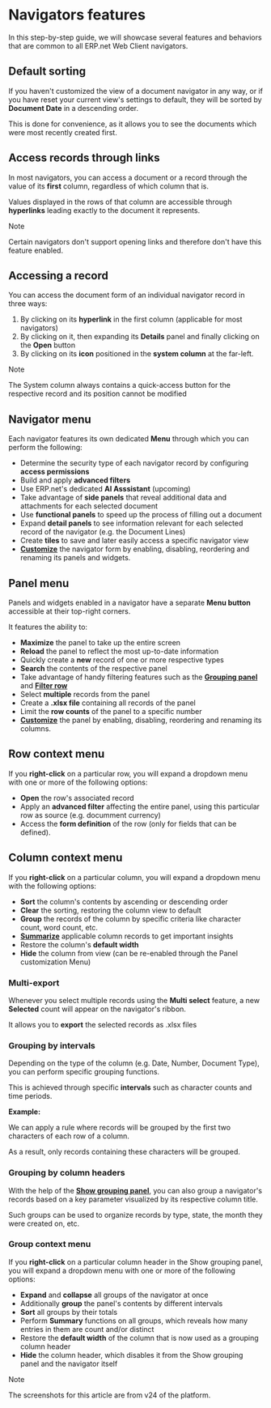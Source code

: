 # Navigators features

In this step-by-step guide, we will showcase several features and behaviors that are common to all ERP.net Web Client navigators.

## Default sorting

If you haven't customized the view of a document navigator in any way, or if you have reset your current view's settings to default, they will be sorted by **Document Date** in a descending order.

This is done for convenience, as it allows you to see the documents which were most recently created first.

## Access records through links

In most navigators, you can access a document or a record through the value of its **first** column, regardless of which column that is.

Values displayed in the rows of that column are accessible through **hyperlinks** leading exactly to the document it represents.

> [!NOTE]
> Certain navigators don't support opening links and therefore don't have this feature enabled.

## Accessing a record

You can access the document form of an individual navigator record in three ways:

1. By clicking on its **hyperlink** in the first column (applicable for most navigators)
2. By clicking on it, then expanding its **Details** panel and finally clicking on the **Open** button
3. By clicking on its **icon** positioned in the **system column** at the far-left.

> [!NOTE]
> The System column always contains a quick-access button for the respective record and its position cannot be modified

## Navigator menu

Each navigator features its own dedicated **Menu** through which you can perform the following:

* Determine the security type of each navigator record by configuring **access permissions**
* Build and apply **advanced filters**
* Use ERP.net's dedicated **AI Asssistant** (upcoming)
* Take advantage of **side panels** that reveal additional data and attachments for each selected document
* Use **functional panels** to speed up the process of filling out a document
* Expand **detail panels** to see information relevant for each selected record of the navigator (e.g. the Document Lines)
* Create **tiles** to save and later easily access a specific navigator view
* **[Customize](https://docs.erp.net/webclient/introduction/how-to/ui-customization/access-to-views.html)** the navigator form by enabling, disabling, reordering and renaming its panels and widgets.

## Panel menu

Panels and widgets enabled in a navigator have a separate **Menu button** accessible at their top-right corners.

It features the ability to:

* **Maximize** the panel to take up the entire screen
* **Reload** the panel to reflect the most up-to-date information
* Quickly create a **new** record of one or more respective types
* **Search** the contents of the respective panel
* Take advantage of handy filtering features such as the **[Grouping panel](https://docs.erp.net/webclient/introduction/my-apps/documents.html#show-grouping-panel)** and **[Filter row](https://docs.erp.net/webclient/introduction/how-to/filtering-expressions.html)**
* Select **multiple** records from the panel
* Create a **.xlsx file** containing all records of the panel
* Limit the **row counts** of the panel to a specific number
* **[Customize](https://docs.erp.net/webclient/introduction/how-to/ui-customization/customize-fields.html)** the panel by enabling, disabling, reordering and renaming its columns.

## Row context menu

If you **right-click** on a particular row, you will expand a dropdown menu with one or more of the following options:

* **Open** the row's associated record
* Apply an **advanced filter** affecting the entire panel, using this particular row as source (e.g. documment currency)
* Access the **form definition** of the row (only for fields that can be defined).

## Column context menu

If you **right-click** on a particular column, you will expand a dropdown menu with the following options:

* **Sort** the column's contents by ascending or descending order
* **Clear** the sorting, restoring the column view to default
* **Group** the records of the column by specific criteria like character count, word count, etc.
* **[Summarize](https://docs.erp.net/webclient/introduction/my-apps/documents.html#summary)** applicable column records to get important insights
* Restore the column's **default width**
* **Hide** the column from view (can be re-enabled through the Panel customization Menu)

### Multi-export

Whenever you select multiple records using the **Multi select** feature, a new **Selected** count will appear on the navigator's ribbon.

It allows you to **export** the selected records as .xlsx files

### Grouping by intervals

Depending on the type of the column (e.g. Date, Number, Document Type), you can perform specific grouping functions.

This is achieved through specific **intervals** such as character counts and time periods.

**Example:**

We can apply a rule where records will be grouped by the first two characters of each row of a column.

As a result, only records containing these characters will be grouped.

### Grouping by column headers

With the help of the **[Show grouping panel](https://docs.erp.net/webclient/introduction/my-apps/documents.html#show-grouping-panel)**, you can also group a navigator's records based on a key parameter visualized by its respective column title.

Such groups can be used to organize records by type, state, the month they were created on, etc.

### Group context menu

If you **right-click** on a particular column header in the Show grouping panel, you will expand a dropdown menu with one or more of the following options:

* **Expand** and **collapse** all groups of the navigator at once
* Additionally **group** the panel's contents by different intervals
* **Sort** all groups by their totals
* Perform **Summary** functions on all groups, which reveals how many entries in them are count and/or distinct
* Restore the **default width** of the column that is now used as a grouping column header
* **Hide** the column header, which disables it from the Show grouping panel and the navigator itself

> [!NOTE]
> The screenshots for this article are from v24 of the platform.
